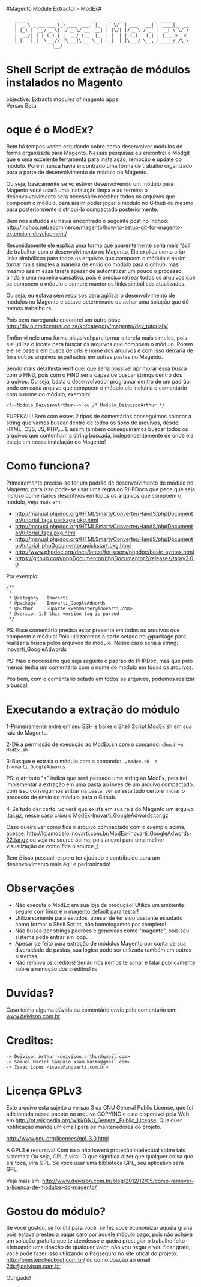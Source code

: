 #Magento Module Extractor - ModEx#

        ____            _           _     __  __           _ _____
       |  _ \ _ __ ___ (_) ___  ___| |_  |  \/  | ___   __| | ____|_  __
       | |_) | '__/ _ \| |/ _ \/ __| __| | |\/| |/ _ \ / _` |  _| \ \/ /
       |  __/| | | (_) | |  __/ (__| |_  | |  | | (_) | (_| | |___ >  <
       |_|   |_|  \___// |\___|\___|\__| |_|  |_|\___/ \__,_|_____/_/\_\
                     |__/
                     
Shell Script de extração de módulos instalados no Magento
=============                     

objective: Extracts modules of magento apps   
Versao Beta
   
oque é o ModEx?
=============

Bem há tempos venho estudando sobre como desenvolver módulos de forma organizada para Magento. Nessas pesquisas eu 
encontrei o Modgit que é uma excelente ferramenta para instalação, remoção e update do módulo. Porém nunca havia 
encontrado uma forma de trabalho organizado para a parte de desenvolvimento de módulo no Magento.

Ou seja, basicamente se vc estiver desenvolvendo um módulo para Magento você usará uma instalação limpa e
ao termina o desenvolvolvimento será necessário recolher todos os arquivos que compoem o módulo, para assim poder jogar 
o módulo no Github ou mesmo para posteriormente distribui-lo compactado posteriormente.

Bem nos estudos eu havia encontrado o seguinte post no Inchoo:
http://inchoo.net/ecommerce/magento/how-to-setup-git-for-magento-extension-development/

Resumidamente ele explica uma forma que aparentemente seria mais fácil de trabalhar com o desenvolvimento no Magento,
Ele explica como criar links simbólicos para todos os arquivos que compoem o módulo e assim tornar mais simples a 
maneira de envio do modulo para o github, mas mesmo assim essa tarefa apesar de automatizar um pouco o processo, 
ainda é uma maneira cansativa, pois é preciso ratrear todos os arquivos que se compoem o módulo e sempre manter os links
simbólicos atualizados.

Ou seja, eu estava sem recursos para agilizar o desenvolvimento de módulos no Magento e estava determinado de achar 
uma solução que dê menos trabalho rs.

Pois bem navegando encontrei um outro post:
http://diy.o.cmdcentral.co.za/kb/category/magento/dev_tutorials/

Emfim vi nele uma forma plausível para tornar a tarefa mais simples, pois ele utiliza o locate para buscar os 
arquivos que compoem o módulo. Porém ele se baseia em busca de urls e nome dos arquivos e com isso deixaria de 
fora outros arquivos espalhados em outras pastas no Magento.

Sendo mais detalhista verifiquei que seria possível aprimorar essa busca com o FIND, pois com o FIND seria capaz de buscar 
strings dentro dos arquivos. Ou seja, basta o desenvolvedor programar dentro de um padrão onde em cada arquivo que 
compoem o módulo ele incluiria o comentário com o nome do módulo, exemplo:

```<!--Modulo_DeivisonArthur--> ou /* Modulo_DeivisonArthur */```

EUREKA!!!! Bem com esses 2 tipos de comentários conseguimos colocar a string que vamos buscar dentro de todos os tipos de arquivos, desde:
HTML, CSS, JS, PHP,... E assim também conseguiriamos buscar todos os arquivos que contenham a string buscada, independentemente 
de onde ela esteja em nossa instalação do Magento!

Como funciona?
=============
Primeiramente precisa-se ter um padrão de desenvolvimento de módulo no Magento, para isso pode-se usar uma regra do PHPDocs 
que pede que seja incluso comentários descritivos em todos os arquivos que compoem o módulo, veja mais em:

* http://manual.phpdoc.org/HTMLSmartyConverter/HandS/phpDocumentor/tutorial_tags.package.pkg.html
* http://manual.phpdoc.org/HTMLSmartyConverter/HandS/phpDocumentor/tutorial_tags.pkg.html
* http://manual.phpdoc.org/HTMLSmartyConverter/HandS/phpDocumentor/tutorial_phpDocumentor.quickstart.pkg.html
* http://www.phpdoc.org/docs/latest/for-users/phpdoc/basic-syntax.html
* https://github.com/phpDocumentor/phpDocumentor2/releases/tag/v2.0.0


Por exemplo:

```
/**
 *
 * @category   Inovarti
 * @package    Inovarti_GoogleAdwords
 * @author     Suporte <webmaster@inovarti.com>
 * @version 1.0 this version tag is parsed
 */
```
PS: Esse comentário precisa estar presente em todos os arquivos que compoem o módulo! Pois utilizaremos a parte setado no 
@package para realizar a busca pelos arquivos do módulo. Nesse caso seria a string: Inovarti_GoogleAdwords


PS: Não é necessário que seja seguido o padrão do PHPDoc, mas que pelo menos tenha um comentário com o nome do módulo em todos os arquivos.

Pos bem, com o comentário setado em todos os arquivos, podemos realizar a busca!

Executando a extração do módulo
=============

1-Primeiramente entre em seu SSH e baixe o Shell Script ModEx.sh em sua raiz do Magento.

2-Dê a permissão de execução ao ModEx.sh com o comando:
```chmod +x ModEx.sh```

3-Busque e extraia o módulo com o comando:
```./modex.sh -s Inovarti_GoogleAdwords```

PS: o atributo "s" indica que será passado uma string ao ModEx, pois irei implementar a extração em uma pasta ao invés de um arquivo compactado, 
com isso conseguimos entrar na pasta, ver se esta tudo certo e iniciar o processo de envio do módulo para o Github.

4-Se tudo der certo, vc verá que existe em sua raiz do Magento um arquivo .tar.gz, nesse caso criou o ModEx-Inovarti_GoogleAdwords.tar.gz

Caso queira ver como fica o arquivo compactado com o exemplo acima, acesse: http://lojamodelo.inovarti.com.br/ModEx-Inovarti_GoogleAdwords-22.tar.gz ou veja no source acima, pois anexei para uma melhor visualização de como fica o source ;)


Bem é isso pessoal, espero ter ajudado e contribuido para um desenvolvimento mais ágil e padronizado!

Observações
=============
* Não execute o ModEx em sua loja de produção! Utilize um ambiente seguro com linux e o magento default para testar!
* Utilize somente para estudos, apesar de ter sido bastante estudado como formar o Shell Script, não homologamos por completo!
* Não busca por strings padrões e genéricas como "magento", pois seu sistema pode entrar em loop.
* Apesar de feito para extração de módulos Magento por conta de sua diversidade de pastas, sua lógica pode ser utilizada também em outros sistemas.
* Não remova os créditos! Senão nós iremos te achar e falar publicamente sobre a remoção dos créditos! rs 

Duvidas?
=============
Caso tenha alguma dúvida ou comentário envie pelo comentário em: www.deivison.com.br

Creditos:
=============
```
-> Deivison Arthur <deivison.arthur@gmail.com> 
-> Samuel Maciel Sampaio <samukasmk@gmail.com> 
-> Isaac Lopes <isaac@inovarti.com.br>
```

Licença GPLv3
=============

Este arquivo esta sujeito a versao 3 da GNU General Public License, que foi adicionada nesse pacote no arquivo COPYING e esta disponivel pela Web em http://pt.wikipedia.org/wiki/GNU_General_Public_License; Qualquer notificação mande um email para os mantenedores do projeto.

http://www.gnu.org/licenses/gpl-3.0.html

A GPL3 é recursiva! Com isso não haverá proteção intelectual sobre tais sistemas! Ou seja, GPL é viral. O que significa dizer que qualquer coisa que ela toca, vira GPL. Se você usar uma biblioteca GPL, seu aplicativo será GPL.

Veja mais em: http://www.deivison.com.br/blog/2012/12/05/como-remover-a-licenca-de-modulos-do-magento/

Gostou do módulo?
=================

Se você gostou, se foi útil para você, se fez você economizar aquela grana pois estava prestes a pagar caro por aquele módulo pago, pois não achava um solução gratuita que te atendesse e queira prestigiar o trabalho feito efetuando uma doação de qualquer valor, não vou negar e vou ficar grato, você pode fazer isso utilizando o Pagseguro no site ofical do projeto:
http://onestepcheckout.com.br/ ou como doação ao email 2ds@deivison.com.br

Obrigado!

